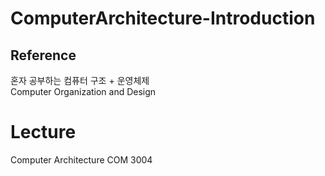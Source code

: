 # ComputerArchitecture-Introduction

## Reference  
혼자 공부하는 컴퓨터 구조 + 운영체제  
Computer Organization and Design  

# Lecture
Computer Architecture COM 3004  
